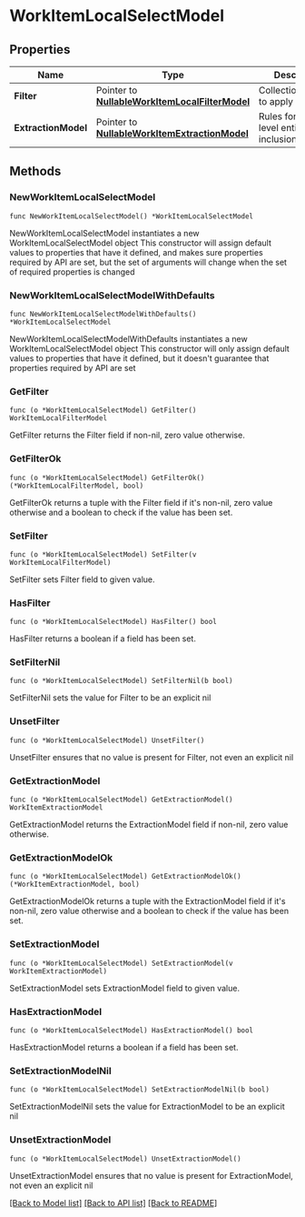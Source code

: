 # WorkItemLocalSelectModel

## Properties

Name | Type | Description | Notes
------------ | ------------- | ------------- | -------------
**Filter** | Pointer to [**NullableWorkItemLocalFilterModel**](WorkItemLocalFilterModel.md) | Collection of filters to apply to search | [optional] 
**ExtractionModel** | Pointer to [**NullableWorkItemExtractionModel**](WorkItemExtractionModel.md) | Rules for different level entities inclusion/exclusion | [optional] 

## Methods

### NewWorkItemLocalSelectModel

`func NewWorkItemLocalSelectModel() *WorkItemLocalSelectModel`

NewWorkItemLocalSelectModel instantiates a new WorkItemLocalSelectModel object
This constructor will assign default values to properties that have it defined,
and makes sure properties required by API are set, but the set of arguments
will change when the set of required properties is changed

### NewWorkItemLocalSelectModelWithDefaults

`func NewWorkItemLocalSelectModelWithDefaults() *WorkItemLocalSelectModel`

NewWorkItemLocalSelectModelWithDefaults instantiates a new WorkItemLocalSelectModel object
This constructor will only assign default values to properties that have it defined,
but it doesn't guarantee that properties required by API are set

### GetFilter

`func (o *WorkItemLocalSelectModel) GetFilter() WorkItemLocalFilterModel`

GetFilter returns the Filter field if non-nil, zero value otherwise.

### GetFilterOk

`func (o *WorkItemLocalSelectModel) GetFilterOk() (*WorkItemLocalFilterModel, bool)`

GetFilterOk returns a tuple with the Filter field if it's non-nil, zero value otherwise
and a boolean to check if the value has been set.

### SetFilter

`func (o *WorkItemLocalSelectModel) SetFilter(v WorkItemLocalFilterModel)`

SetFilter sets Filter field to given value.

### HasFilter

`func (o *WorkItemLocalSelectModel) HasFilter() bool`

HasFilter returns a boolean if a field has been set.

### SetFilterNil

`func (o *WorkItemLocalSelectModel) SetFilterNil(b bool)`

 SetFilterNil sets the value for Filter to be an explicit nil

### UnsetFilter
`func (o *WorkItemLocalSelectModel) UnsetFilter()`

UnsetFilter ensures that no value is present for Filter, not even an explicit nil
### GetExtractionModel

`func (o *WorkItemLocalSelectModel) GetExtractionModel() WorkItemExtractionModel`

GetExtractionModel returns the ExtractionModel field if non-nil, zero value otherwise.

### GetExtractionModelOk

`func (o *WorkItemLocalSelectModel) GetExtractionModelOk() (*WorkItemExtractionModel, bool)`

GetExtractionModelOk returns a tuple with the ExtractionModel field if it's non-nil, zero value otherwise
and a boolean to check if the value has been set.

### SetExtractionModel

`func (o *WorkItemLocalSelectModel) SetExtractionModel(v WorkItemExtractionModel)`

SetExtractionModel sets ExtractionModel field to given value.

### HasExtractionModel

`func (o *WorkItemLocalSelectModel) HasExtractionModel() bool`

HasExtractionModel returns a boolean if a field has been set.

### SetExtractionModelNil

`func (o *WorkItemLocalSelectModel) SetExtractionModelNil(b bool)`

 SetExtractionModelNil sets the value for ExtractionModel to be an explicit nil

### UnsetExtractionModel
`func (o *WorkItemLocalSelectModel) UnsetExtractionModel()`

UnsetExtractionModel ensures that no value is present for ExtractionModel, not even an explicit nil

[[Back to Model list]](../README.md#documentation-for-models) [[Back to API list]](../README.md#documentation-for-api-endpoints) [[Back to README]](../README.md)


